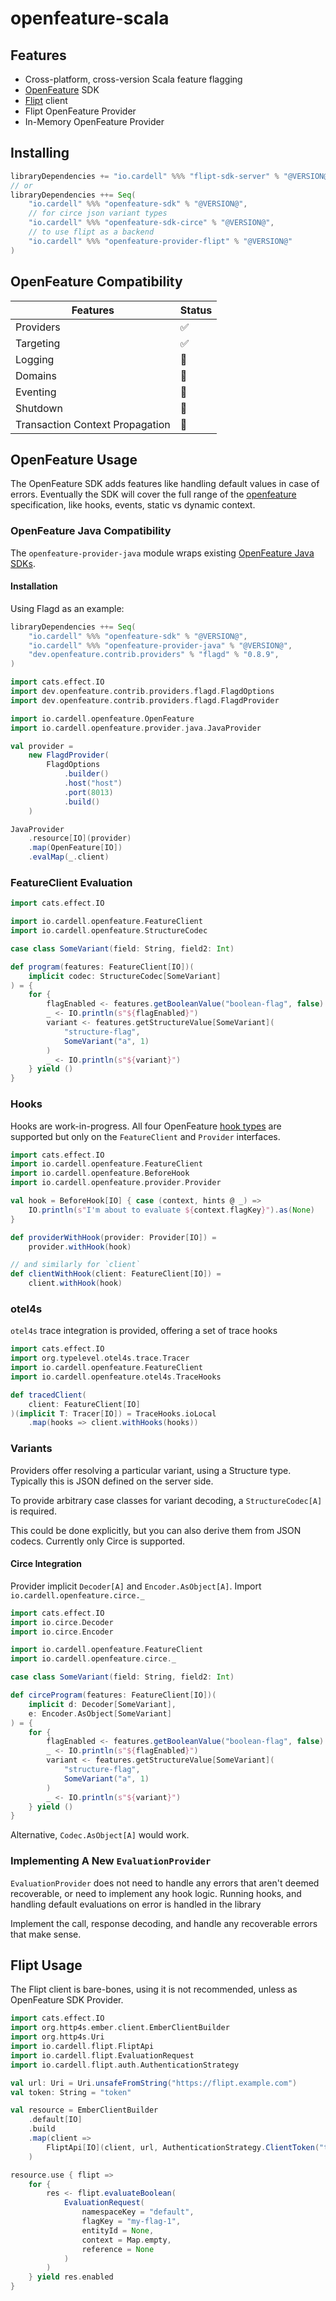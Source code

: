 # openfeature-scala

## Features

- Cross-platform, cross-version Scala feature flagging
- [OpenFeature](https://openfeature.dev) SDK
- [Flipt](https://flipt.io) client
- Flipt OpenFeature Provider
- In-Memory OpenFeature Provider

## Installing

```scala
libraryDependencies += "io.cardell" %%% "flipt-sdk-server" % "@VERSION@"
// or
libraryDependencies ++= Seq(
    "io.cardell" %%% "openfeature-sdk" % "@VERSION@",
    // for circe json variant types
    "io.cardell" %%% "openfeature-sdk-circe" % "@VERSION@",
    // to use flipt as a backend
    "io.cardell" %%% "openfeature-provider-flipt" % "@VERSION@"
)
```

## OpenFeature Compatibility

|Features|Status|
|---|---|
|Providers|✅|
|Targeting|✅|
|Logging|🚧|
|Domains|🚧|
|Eventing|🚧|
|Shutdown|🚧|
|Transaction Context Propagation|🚧|

## OpenFeature Usage

The OpenFeature SDK adds features like handling default values in case of errors.
Eventually the SDK will cover the full range of the [openfeature](https://openfeature.dev)
specification, like hooks, events, static vs dynamic context.

### OpenFeature Java Compatibility

The `openfeature-provider-java` module wraps existing 
[OpenFeature Java SDKs](https://github.com/open-feature/java-sdk-contrib).

#### Installation 

Using Flagd as an example:

```scala
libraryDependencies ++= Seq(
    "io.cardell" %%% "openfeature-sdk" % "@VERSION@",
    "io.cardell" %%% "openfeature-provider-java" % "@VERSION@",
    "dev.openfeature.contrib.providers" % "flagd" % "0.8.9",
)
```

```scala mdoc:compile-only
import cats.effect.IO
import dev.openfeature.contrib.providers.flagd.FlagdOptions
import dev.openfeature.contrib.providers.flagd.FlagdProvider

import io.cardell.openfeature.OpenFeature
import io.cardell.openfeature.provider.java.JavaProvider

val provider =
    new FlagdProvider(
        FlagdOptions
            .builder()
            .host("host")
            .port(8013)
            .build()
    )

JavaProvider
    .resource[IO](provider)
    .map(OpenFeature[IO])
    .evalMap(_.client)
```


### FeatureClient Evaluation

```scala mdoc:compile-only
import cats.effect.IO

import io.cardell.openfeature.FeatureClient
import io.cardell.openfeature.StructureCodec

case class SomeVariant(field: String, field2: Int)

def program(features: FeatureClient[IO])(
    implicit codec: StructureCodec[SomeVariant]
) = {
    for {
        flagEnabled <- features.getBooleanValue("boolean-flag", false)
        _ <- IO.println(s"${flagEnabled}")
        variant <- features.getStructureValue[SomeVariant](
            "structure-flag",
            SomeVariant("a", 1)
        )
        _ <- IO.println(s"${variant}")
    } yield ()
}
```

### Hooks

Hooks are work-in-progress. All four OpenFeature [hook types](https://openfeature.dev/specification/sections/hooks)
are supported but only on the `FeatureClient` and `Provider` interfaces.

```scala mdoc
import cats.effect.IO
import io.cardell.openfeature.FeatureClient
import io.cardell.openfeature.BeforeHook
import io.cardell.openfeature.provider.Provider

val hook = BeforeHook[IO] { case (context, hints @ _) => 
    IO.println(s"I'm about to evaluate ${context.flagKey}").as(None)
}

def providerWithHook(provider: Provider[IO]) = 
    provider.withHook(hook)

// and similarly for `client`
def clientWithHook(client: FeatureClient[IO]) = 
    client.withHook(hook)
```

### otel4s

`otel4s` trace integration is provided, offering a set of trace hooks

```scala mdoc
import cats.effect.IO
import org.typelevel.otel4s.trace.Tracer
import io.cardell.openfeature.FeatureClient
import io.cardell.openfeature.otel4s.TraceHooks

def tracedClient(
    client: FeatureClient[IO]
)(implicit T: Tracer[IO]) = TraceHooks.ioLocal
    .map(hooks => client.withHooks(hooks))
```

### Variants

Providers offer resolving a particular variant, using a Structure type. Typically this is JSON defined on the server side. 

To provide arbitrary case classes for variant decoding, a `StructureCodec[A]` is required.

This could be done explicitly, but you can also derive them from JSON codecs. Currently only Circe is supported.

#### Circe Integration

Provider implicit `Decoder[A]` and `Encoder.AsObject[A]`. Import `io.cardell.openfeature.circe._`

```scala mdoc:compile-only
import cats.effect.IO
import io.circe.Decoder
import io.circe.Encoder

import io.cardell.openfeature.FeatureClient
import io.cardell.openfeature.circe._

case class SomeVariant(field: String, field2: Int)

def circeProgram(features: FeatureClient[IO])(
    implicit d: Decoder[SomeVariant],
    e: Encoder.AsObject[SomeVariant]
) = {
    for {
        flagEnabled <- features.getBooleanValue("boolean-flag", false)
        _ <- IO.println(s"${flagEnabled}")
        variant <- features.getStructureValue[SomeVariant](
            "structure-flag",
            SomeVariant("a", 1)
        )
        _ <- IO.println(s"${variant}")
    } yield ()
}
```

Alternative, `Codec.AsObject[A]` would work.

### Implementing A New `EvaluationProvider`

`EvaluationProvider` does not need to handle any errors that aren't deemed recoverable, or need
to implement any hook logic. Running hooks, and handling default evaluations on error is handled 
in the library

Implement the call, response decoding, and handle any recoverable errors that make sense. 

## Flipt Usage

The Flipt client is bare-bones, using it is not recommended, unless as OpenFeature SDK Provider.

```scala mdoc
import cats.effect.IO
import org.http4s.ember.client.EmberClientBuilder
import org.http4s.Uri
import io.cardell.flipt.FliptApi
import io.cardell.flipt.EvaluationRequest
import io.cardell.flipt.auth.AuthenticationStrategy

val url: Uri = Uri.unsafeFromString("https://flipt.example.com")
val token: String = "token"

val resource = EmberClientBuilder
    .default[IO]
    .build
    .map(client =>
        FliptApi[IO](client, url, AuthenticationStrategy.ClientToken("token"))
    )

resource.use { flipt => 
    for {
        res <- flipt.evaluateBoolean(
            EvaluationRequest(
                namespaceKey = "default",
                flagKey = "my-flag-1",
                entityId = None,
                context = Map.empty,
                reference = None
            )
        )
    } yield res.enabled
}
```
